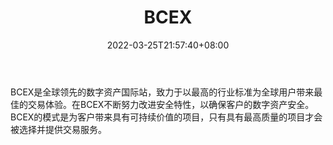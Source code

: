 ﻿---
weight: 
title: "BCEX"
description: "BCEX是全球领先的数字资产国际站，致力于以最高的行业标准为全球用户带来最佳的交易体验。"
date: 2022-03-25T21:57:40+08:00
lastmod: 2022-03-25T16:45:40+08:00
draft: false
authors: ["Metabd"]
featuredImage: "bcex.webp"
link: ""
tags: ["交易所","BCEX"]
categories: ["navigation"]
navigation: ["交易所"]
lightgallery: true
toc: true
pinned: false
recommend: false
recommend1: false
---
BCEX是全球领先的数字资产国际站，致力于以最高的行业标准为全球用户带来最佳的交易体验。在BCEX不断努力改进安全特性，以确保客户的数字资产安全。BCEX的模式是为客户带来具有可持续价值的项目，只有具有最高质量的项目才会被选择并提供交易服务。
